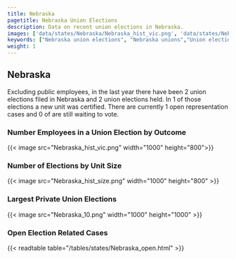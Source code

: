 ```yaml
---
title: Nebraska
pagetitle: Nebraska Union Elections
description: Data on recent union elections in Nebraska.
images: ['data/states/Nebraska/Nebraska_hist_vic.png', 'data/states/Nebraska/Nebraska_hist_size.png', 'data/states/Nebraska/Nebraska_10.png']
keywords: ["Nebraska union elections", "Nebraska unions","Union elections"]
weight: 1
---
```

##  Nebraska

Excluding public employees, in the last year there have been 2 union elections filed in Nebraska and 2 union elections held. In 1 of those elections a new unit was certified. There are currently 1 open representation cases and 0 of are still waiting to vote.

### Number Employees in a Union Election by Outcome
{{< image src="Nebraska_hist_vic.png" width="1000" height="800">}}

### Number of Elections by Unit Size
{{< image src="Nebraska_hist_size.png" width="1000" height="800" >}}

### Largest Private Union Elections
{{< image src="Nebraska_10.png" width="1000" height="1000"  >}}

### Open Election Related Cases
{{< readtable table="/tables/states/Nebraska_open.html" >}}

